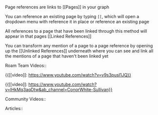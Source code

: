 Page references are links to [[Pages]] in your graph

You can reference an existing page by typing `[[`, which will open a dropdown menu with reference it in place or reference an existing page

All references to a page that have been linked through this method will appear in that pages [[Linked References]]

You can transform any mention of a page to a page reference by opening up the [[Unlinked References]] underneath where you can see and link all the mentions of a page that haven't been linked yet

Roam Team Videos::

{{[[video]]: https://www.youtube.com/watch?v=v9s3pusI1JQ}}

{{[[video]]: https://www.youtube.com/watch?v=lHkMq3aqDtw&ab_channel=ConorWhite-Sullivan}}

Community Videos::

Articles::

